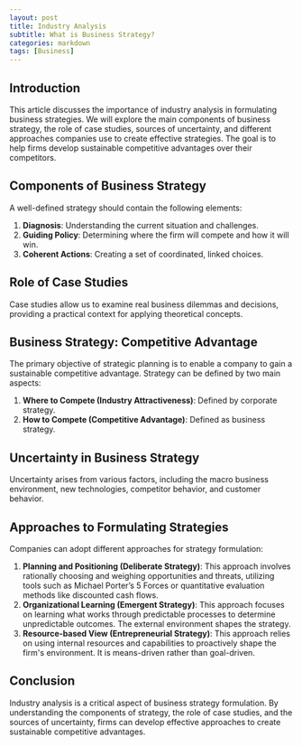 ```yaml
---
layout: post
title: Industry Analysis
subtitle: What is Business Strategy?
categories: markdown
tags: [Business]
---
```

## **Introduction**

This article discusses the importance of industry analysis in formulating business strategies. We will explore the main components of business strategy, the role of case studies, sources of uncertainty, and different approaches companies use to create effective strategies. The goal is to help firms develop sustainable competitive advantages over their competitors.

## **Components of Business Strategy**

A well-defined strategy should contain the following elements:

1. **Diagnosis**: Understanding the current situation and challenges.
2. **Guiding Policy**: Determining where the firm will compete and how it will win.
3. **Coherent Actions**: Creating a set of coordinated, linked choices.

## **Role of Case Studies**

Case studies allow us to examine real business dilemmas and decisions, providing a practical context for applying theoretical concepts.

## **Business Strategy: Competitive Advantage**

The primary objective of strategic planning is to enable a company to gain a sustainable competitive advantage. Strategy can be defined by two main aspects:

1. **Where to Compete (Industry Attractiveness)**: Defined by corporate strategy.
2. **How to Compete (Competitive Advantage)**: Defined as business strategy.

## **Uncertainty in Business Strategy**

Uncertainty arises from various factors, including the macro business environment, new technologies, competitor behavior, and customer behavior.

## **Approaches to Formulating Strategies**

Companies can adopt different approaches for strategy formulation:

1. **Planning and Positioning (Deliberate Strategy)**: This approach involves rationally choosing and weighing opportunities and threats, utilizing tools such as Michael Porter’s 5 Forces or quantitative evaluation methods like discounted cash flows.
2. **Organizational Learning (Emergent Strategy)**: This approach focuses on learning what works through predictable processes to determine unpredictable outcomes. The external environment shapes the strategy.
3. **Resource-based View (Entrepreneurial Strategy)**: This approach relies on using internal resources and capabilities to proactively shape the firm's environment. It is means-driven rather than goal-driven.

## **Conclusion**

Industry analysis is a critical aspect of business strategy formulation. By understanding the components of strategy, the role of case studies, and the sources of uncertainty, firms can develop effective approaches to create sustainable competitive advantages.
